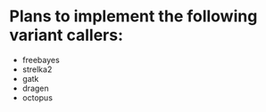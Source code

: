 Plans to implement the following variant callers:
=================================================

* freebayes
* strelka2
* gatk
* dragen
* octopus
